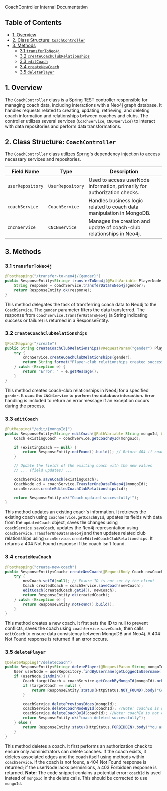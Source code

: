  CoachController Internal Documentation

## Table of Contents

* [1. Overview](#1-overview)
* [2. Class Structure: `CoachController`](#2-class-structure-coachcontroller)
* [3.  Methods](#3-methods)
    * [3.1 `transferToNeo4j`](#31-transfertoneo4j)
    * [3.2 `createCoachClubRelationships`](#32-createcoachclubrelationships)
    * [3.3 `editCoach`](#33-editcoach)
    * [3.4 `createNewCoach`](#34-createnewcoach)
    * [3.5 `deletePlayer`](#35-deleteplayer)


## 1. Overview

The `CoachController` class is a Spring REST controller responsible for managing coach data, including interactions with a Neo4j graph database.  It handles requests related to creating, updating, retrieving, and deleting coach information and relationships between coaches and clubs.  The controller utilizes several services (`CoachService`, `CNCNService`) to interact with data repositories and perform data transformations.


## 2. Class Structure: `CoachController`

The `CoachController` class utilizes Spring's dependency injection to access necessary services and repositories.

| Field Name             | Type                  | Description                                                                 |
|-------------------------|-----------------------|-----------------------------------------------------------------------------|
| `userRepository`        | `UserRepository`      | Used to access userNode information, primarily for authorization checks.       |
| `coachService`         | `CoachService`        | Handles business logic related to coach data manipulation in MongoDB.      |
| `cncnService`          | `CNCNService`         | Manages the creation and update of coach-club relationships in Neo4j.     |


## 3. Methods

### 3.1 `transferToNeo4j`

```java
@PostMapping("/transfer-to-neo4j/{gender}")
public ResponseEntity<String> transferToNeo4j(@PathVariable PlayerNode.Gender gender) {
    String response = coachService.transferDataToNeo4j(gender);
    return ResponseEntity.ok(response);
}
```

This method delegates the task of transferring coach data to Neo4j to the `CoachService`.  The `gender` parameter filters the data transferred. The response from `coachService.transferDataToNeo4j` (a String indicating success or failure) is returned in a ResponseEntity.


### 3.2 `createCoachClubRelationships`

```java
@PostMapping("/create")
public String createCoachClubRelationships(@RequestParam("gender") PlayerNode.Gender gender) {
    try {
        cncnService.createCoachClubRelationships(gender);
        return String.format("Player-club relationships created successfully for gender: %s", gender);
    } catch (Exception e) {
        return "Error: " + e.getMessage();
    }
}
```

This method creates coach-club relationships in Neo4j for a specified `gender`. It uses the `CNCNService` to perform the database interaction.  Error handling is included to return an error message if an exception occurs during the process.


### 3.3 `editCoach`

```java
@PutMapping("/edit/{mongoId}")
public ResponseEntity<String> editCoach(@PathVariable String mongoId, @RequestBody Coach updatedCoach) {
    Coach existingCoach = coachService.getCoachById(mongoId);

    if (existingCoach == null) {
        return ResponseEntity.notFound().build(); // Return 404 if coach is not found
    }

    // Update the fields of the existing coach with the new values
    // ... (field updates) ...

    coachService.saveCoach(existingCoach);
    CoachNode cd = coachService.TransferOneDataToNeo4j(mongoId);
    cncnService.createEditedCoachClubRelationships(cd);

    return ResponseEntity.ok("Coach updated successfully!");
}
```

This method updates an existing coach's information. It retrieves the existing coach using `coachService.getCoachById`, updates its fields with data from the `updatedCoach` object, saves the changes using `coachService.saveCoach`, updates the Neo4j representation using `coachService.TransferOneDataToNeo4j` and then updates related club relationships using `cncnService.createEditedCoachClubRelationships`.  It returns a 404 Not Found response if the coach isn't found.


### 3.4 `createNewCoach`

```java
@PostMapping("create-new-coach")
public ResponseEntity<Coach> createNewCoach(@RequestBody Coach newCoach) {
    try {
        newCoach.setId(null); // Ensure ID is not set by the client
        Coach createdCoach = coachService.saveCoach(newCoach);
        editCoach(createdCoach.getId(), newCoach);
        return ResponseEntity.ok(createdCoach);
    } catch (Exception e) {
        return ResponseEntity.notFound().build();
    }
}
```

This method creates a new coach.  It first sets the ID to null to prevent conflicts, saves the coach using `coachService.saveCoach`, then calls `editCoach` to ensure data consistency between MongoDB and Neo4j.  A 404 Not Found response is returned if an error occurs.


### 3.5 `deletePlayer`

```java
@DeleteMapping("/deleteCoach")
public ResponseEntity<String> deletePlayer(@RequestParam String mongoId) {
    User userNode = userRepository.findByUsername(getLoggedInUsername());
    if (userNode.isAdmin()) {
        Coach targetCoach = coachService.getCoachByMongoId(mongoId).orElse(null);
        if (targetCoach == null) {
            return ResponseEntity.status(HttpStatus.NOT_FOUND).body("Coach not found");
        }

        coachService.deletePreviousEdges(mongoId);
        coachService.deleteCoachNodeById(coachId); //Note: coachId is not defined in the snippet. Should be mongoId
        coachService.deleteCoachById(coachId); //Note: coachId is not defined in the snippet. Should be mongoId
        return ResponseEntity.ok("coach deleted successfully");
    } else {
        return ResponseEntity.status(HttpStatus.FORBIDDEN).body("You are not admin");
    }
}
```

This method deletes a coach. It first performs an authorization check to ensure only administrators can delete coaches. If the coach exists, it deletes associated edges and the coach itself using methods within `coachService`.  If the coach is not found, a 404 Not Found response is returned; if the userNode lacks permissions, a 403 Forbidden response is returned.  **Note:** The code snippet contains a potential error: `coachId` is used instead of `mongoId` in the delete calls. This should be corrected to use `mongoId`.
